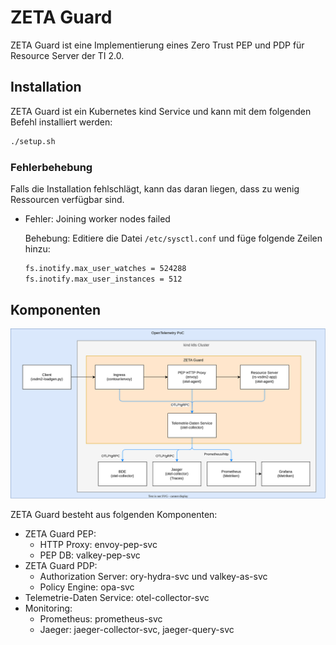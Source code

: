 # ZETA Guard

ZETA Guard ist eine Implementierung eines Zero Trust PEP und PDP für Resource Server der TI 2.0. 

## Installation

ZETA Guard ist ein Kubernetes kind Service und kann mit dem folgenden Befehl installiert werden:

```bash
./setup.sh
```

### Fehlerbehebung

Falls die Installation fehlschlägt, kann das daran liegen, dass zu wenig Ressourcen verfügbar sind.

- Fehler: Joining worker nodes failed
  
  Behebung: Editiere die Datei `/etc/sysctl.conf` und füge folgende Zeilen hinzu:
  ```bash
  fs.inotify.max_user_watches = 524288
  fs.inotify.max_user_instances = 512
  ```


## Komponenten

![OpenTelemetry PoC](/images/opentelemetry-poc.svg)

ZETA Guard besteht aus folgenden Komponenten:

- ZETA Guard PEP: 
  - HTTP Proxy: envoy-pep-svc
  - PEP DB: valkey-pep-svc
- ZETA Guard PDP: 
  - Authorization Server: ory-hydra-svc und valkey-as-svc
  - Policy Engine: opa-svc
- Telemetrie-Daten Service: otel-collector-svc
- Monitoring:
  - Prometheus: prometheus-svc
  - Jaeger: jaeger-collector-svc, jaeger-query-svc